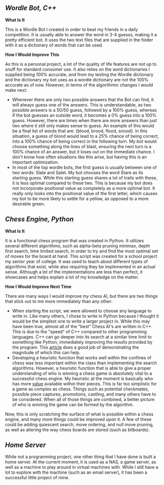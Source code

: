## _Wordle Bot, C++_

**What Is It**

This is a Wordle Bot I created in order to beat my friends in a daily competition. It is usually able to answer the word in 3-4 guesss, making it a pretty efficient bot. It uses the two text files that are supplied in the folder with it as a dictionary of words that can be used.

**How I Would Improve This**

As this is a personal project, a lot of the quality of life features are not up to snuff for standard consumer use. It also relies on the word dictionaries I supplied being 100% accurate, and from my testing the Wordle dictionary and the dictionary my bot uses as a wordle dictionary are not the 100% accurate as of now. However, in terms of the algorithmic changes I would make next:
- Whenever there are only two possible answers that the Bot can find, it will always guess one of the answers. This is understandable, as two possible answers is a 50/50 guess, followed by a 100% guess, whereas if the bot guesses an outside word, it becomes a 0% guess into a 100% guess. However, there are times when there are more answers than just two where it still only makes sense to guess. An example of this would be a final list of words that are: {blood, brood, flood, snood}. In this situation, a guess of blood would lead to a 25% chance of being correct, into a 100% chance of being correct in the following turn. My bot would choose something along the lines of blast, ensuring the next turn is a 100% chance of an answer, but it loses out on the immediate chance. I don't know how often situations like this arise, but having this is an important optimization.
- In most of the top wordle bots, the first guess is usually between one of two words: Slate and Salet. My bot chooses the word Stare as its starting guess. While this starting guess shares a lot of traits with these, it is less optimal compared to these two. This is because my bot does not incorporate positional value as completely as a more optimal bot. It really only looks into the positional value of the first letter, which causes my bot to be more likely to settle for a yellow, as opposed to a more desirable green.

## _Chess Engine, Python_


**What Is It**

It is a functional chess program that was created in Python. It utilizes several different algorithms, such as alpha-beta pruning minimax, depth first search, time limited search,  in order to try and find the most optimal set of moves for the board at hand. This script was created for a school project my senior year of college. It was used to teach about different types of algorithms that exist, while also requiring they be implemented in an actual sense. Although a lot of the implementations are less than perfect, it showcases and helps explain a lot of my knowledge on the matter.

**How I Would Improve Next Time**

There are many ways I would improve my chess AI, but there are two things that stick out to me more immediately than any other:
- When starting the script, we were allowed to choose any language to write in. Like many others, I chose to write in Python because I thought it would be the simplest one to write a larger project in. While this may have been true, almost all of the "best" Chess AI's are written in C++. This is due to the "speed" of C++ compared to other programming languages. C++ can go deeper into its search at a similar time limit to something like Python, immediately improving the results provided by the program. This [article][C++Speed] does a good job of demonstrating the magnitude of which this can help.
- Developing a heuristic function that works well within the confines of chess was less important within the class than implementing the search algorithms. However, a heuristic function that is able to give a proper understanding of who is winning a chess game is absolutely vital to a successful chess engine. My heuristic at the moment is basically who has more [value][PieceValue] available within their pieces. This is far too simplistic for a game as complex as chess. Things such as potential checkmates, possible piece captures, promotions, castling, and many others have to be considered. When all of those things are combined, a better picture of who is winning the game can be formed by the algorithm.

Now, this is only scratching the surface of what is possible within a chess engine, and many more things could be improved upon it. A few of these could be adding quiescent search, move ordering, and null move pruning, as well as altering the way chess boards are stored (such as bitboards).


## _Home Server_

While not a programming project, one other thing that I have done is built a home server. At the current moment, it is used as a NAS, a game server, as well as a machine to play around in virtual machines with. While I still have a lot to explore with the machine (such as an email server), it has been a successful little project of mine.


 [key]: <https://www.techtarget.com/searchsecurity/definition/private-key> 
 [C++Speed]: <https://towardsdatascience.com/how-fast-is-c-compared-to-python-978f18f474c7> 
 [PieceValue]: <https://herculeschess.com/chess-piece-numerical-values/#:~:text=Point%20Value%20Of%20The%20Chess%20Pieces%20%20,%20%205%20%202%20more%20rows%20>
 
 
